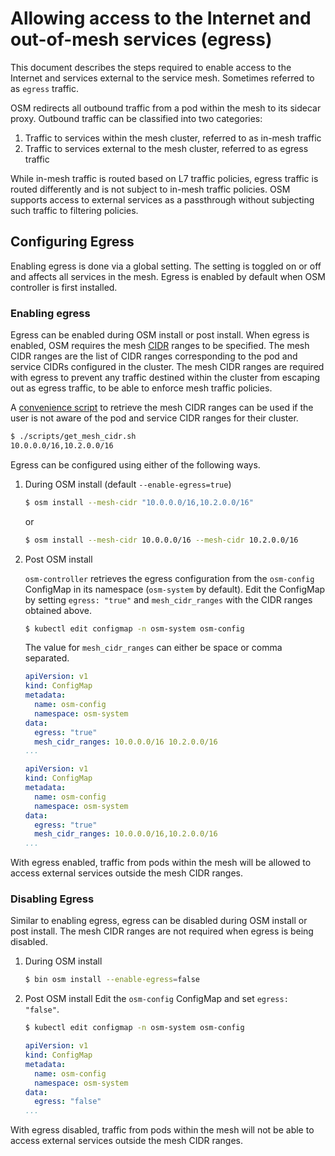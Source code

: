# Allowing access to the Internet and out-of-mesh services (egress)

This document describes the steps required to enable access to the Internet and services external to the service mesh. Sometimes referred to as `egress` traffic.

OSM redirects all outbound traffic from a pod within the mesh to its sidecar proxy. Outbound traffic can be classified into two categories:

1. Traffic to services within the mesh cluster, referred to as in-mesh traffic
2. Traffic to services external to the mesh cluster, referred to as egress traffic

While in-mesh traffic is routed based on L7 traffic policies, egress traffic is routed differently and is not subject to in-mesh traffic policies. OSM supports access to external services as a passthrough without subjecting such traffic to filtering policies.


## Configuring Egress

Enabling egress is done via a global setting. The setting is toggled on or off and affects all services in the mesh. Egress is enabled by default when OSM controller is first installed.

### Enabling egress
Egress can be enabled during OSM install or post install. When egress is enabled, OSM requires the mesh [CIDR][2] ranges to be specified. The mesh CIDR ranges are the list of CIDR ranges corresponding to the pod and service CIDRs configured in the cluster. The mesh CIDR ranges are required with egress to prevent any traffic destined within the cluster from escaping out as egress traffic, to be able to enforce mesh traffic policies.

A [convenience script][1] to retrieve the mesh CIDR ranges can be used if the user is not aware of the pod and service CIDR ranges for their cluster.
```bash
$ ./scripts/get_mesh_cidr.sh
10.0.0.0/16,10.2.0.0/16
```

Egress can be configured using either of the following ways.
1. During OSM install (default `--enable-egress=true`)
	```bash
	$ osm install --mesh-cidr "10.0.0.0/16,10.2.0.0/16"
	```
	or
	```bash
	$ osm install --mesh-cidr 10.0.0.0/16 --mesh-cidr 10.2.0.0/16
	```

2. Post OSM install

	`osm-controller` retrieves the egress configuration from the `osm-config` ConfigMap in its namespace (`osm-system` by default). Edit the ConfigMap by setting `egress: "true"` and `mesh_cidr_ranges` with the CIDR ranges obtained above.
	```bash
	$ kubectl edit configmap -n osm-system osm-config
	```
	The value for `mesh_cidr_ranges` can either be space or comma separated.
	```yaml
	apiVersion: v1
	kind: ConfigMap
	metadata:
	  name: osm-config
	  namespace: osm-system
	data:
	  egress: "true"
	  mesh_cidr_ranges: 10.0.0.0/16 10.2.0.0/16
	...
	```
	```yaml
	apiVersion: v1
	kind: ConfigMap
	metadata:
	  name: osm-config
	  namespace: osm-system
	data:
	  egress: "true"
	  mesh_cidr_ranges: 10.0.0.0/16,10.2.0.0/16
	...
	```

With egress enabled, traffic from pods within the mesh will be allowed to access external services outside the mesh CIDR ranges.

### Disabling Egress

Similar to enabling egress, egress can be disabled during OSM install or post install. The mesh CIDR ranges are not required when egress is being disabled.

1. During OSM install
	```bash
	$ bin osm install --enable-egress=false
	```

2. Post OSM install
	Edit the `osm-config` ConfigMap and set `egress: "false"`.
	```bash
	$ kubectl edit configmap -n osm-system osm-config
	```
	```yaml
	apiVersion: v1
	kind: ConfigMap
	metadata:
	  name: osm-config
	  namespace: osm-system
	data:
	  egress: "false"
	...
	```

With egress disabled, traffic from pods within the mesh will not be able to access external services outside the mesh CIDR ranges.

[1]: https://github.com/openservicemesh/osm/blob/main/scripts/get_mesh_cidr.sh
[2]: https://en.wikipedia.org/wiki/Classless_Inter-Domain_Routing
